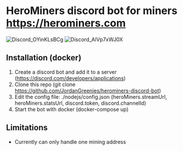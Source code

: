# HeroMiners discord bot for miners https://herominers.com
![Discord_OYinKLsBCg](https://github.com/user-attachments/assets/aea3addd-6b77-4cd9-a894-713625e72a65)
![Discord_AlVp7xWJ0X](https://github.com/user-attachments/assets/2afc3697-45d6-4078-90c8-ef8d439d6b9d)


## Installation (docker)
 1. Create a discord bot and add it to a server (https://discord.com/developers/applications)
 2. Clone this repo (git clone https://github.com/JordanGreenies/herominers-discord-bot)
 3. Edit the config file: ./nodejs/config.json (heroMiners.streamUrl, heroMiners.statsUrl, discord.token, discord.channelId)
 4. Start the bot with docker (docker-compose up)

## Limitations
* Currently can only handle one mining address
